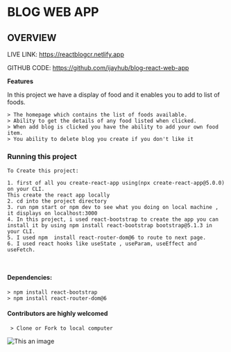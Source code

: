 # BLOG WEB APP
## OVERVIEW
LIVE LINK: https://reactblogcr.netlify.app

GITHUB CODE: https://github.com/ijayhub/blog-react-web-app

**Features**

In this project we have a display of food and it enables you to add to list of foods.
```
> The homepage which contains the list of foods available.
> Ability to get the details of any food listed when clicked.
> When add blog is clicked you have the ability to add your own food item.
> You ability to delete blog you create if you don't like it

```



### Running this project
```
To Create this project:

1. first of all you create-react-app using(npx create-react-app@5.0.0) on your CLI.
This create the react app locally
2. cd into the project directory
3. run npm start or npm dev to see what you doing on local machine , it displays on localhost:3000
4. In this project, i used react-bootstrap to create the app you can install it by using npm install react-bootstrap bootstrap@5.1.3 in your CLI.
5. I used npm  install react-router-dom@6 to route to next page.
6. I used react hooks like useState , useParam, useEffect and useFetch.
 


```
#### Dependencies:
```
> npm install react-bootstrap
> npm install react-router-dom@6 
```

#### Contributors are highly welcomed

```Way to contribute
 > Clone or Fork to local computer

 ```
 ![This an image](https://123goodmorningquotes.com/wp-content/uploads/2020/05/Thank-You-GIF-1.gif)
 
